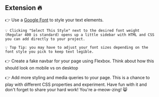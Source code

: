 ## Extension 🔥

👉 Use a [Google Font](https://fonts.google.com/) to style your text elements.

    💡 Clicking "Select This Style" next to the desired font weight (Regular 400 is standard) opens up a little sidebar with HTML and CSS you can add directly to your project.

    💡 Top Tip: you may have to adjust your font sizes depending on the font style you pick to keep text legible.

👉 Create a fake navbar for your page using Flexbox. Think about how this should look on mobile vs on desktop

👉 Add more styling and media queries to your page. This is a chance to play with different CSS properties and experiment. Have fun with it and don't forget to share your hard work! You're a-meow-zing! 😸
